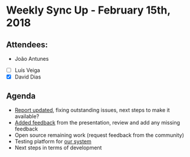 # Weekly Sync Up - February 15th, 2018

## Attendees:

- João Antunes
- [ ] Luís Veiga
- [x] David Dias

## Agenda

- [Report updated](https://github.com/JGAntunes/msc-thesis/blob/master/project-report/presentation.pdf), fixing outstanding issues, next steps to make it available?
- [Added feedback](https://github.com/JGAntunes/msc-thesis/issues?q=is%3Aopen+is%3Aissue+label%3Aproject%3Areport) from the presentation, review and add any missing feedback
- Open source remaining work (request feedback from the community)
- Testing platform for [our system](https://github.com/ipfs/notes/issues/280)
- Next steps in terms of development
